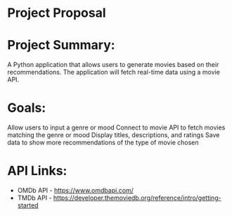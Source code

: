 # Project Proposal
# Project Summary:
A Python application that allows users to generate movies based on their recommendations. The application will fetch real-time data using a movie API.

# Goals:
Allow users to input a genre or mood
Connect to movie API to fetch movies matching the genre or mood
Display titles, descriptions, and ratings
Save data to show more recommendations of the type of movie chosen

# API Links:
- OMDb API - https://www.omdbapi.com/
- TMDb API - https://developer.themoviedb.org/reference/intro/getting-started

